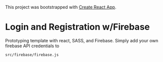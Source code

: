 This project was bootstrapped with [Create React App](https://github.com/facebookincubator/create-react-app).

# Login and Registration w/Firebase

Prototyping template with react, SASS, and Firebase. Simply add your own firebase API credentials to

```
src/firebase/firebase.js
```
